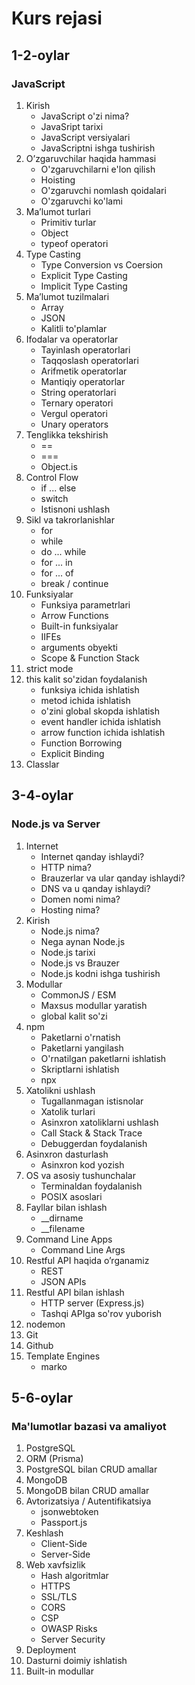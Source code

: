 # Kurs rejasi

## 1-2-oylar

### JavaScript

1. Kirish
    - JavaScript o'zi nima?
    - JavaSript tarixi
    - JavaScript versiyalari
    - JavaScriptni ishga tushirish
2. O’zgaruvchilar haqida hammasi
    - O'zgaruvchilarni e'lon qilish
    - Hoisting
    - O'zgaruvchi nomlash qoidalari
    - O'zgaruvchi ko'lami
3. Ma’lumot turlari
    - Primitiv turlar
    - Object
    - typeof operatori
4. Type Casting
    - Type Conversion vs Coersion
    - Explicit Type Casting
    - Implicit Type Casting
5. Ma’lumot tuzilmalari
    - Array
    - JSON
    - Kalitli to'plamlar
6. Ifodalar va operatorlar
    - Tayinlash operatorlari
    - Taqqoslash operatorlari
    - Arifmetik operatorlar
    - Mantiqiy operatorlar
    - String operatorlari
    - Ternary operatori
    - Vergul operatori
    - Unary operators
7. Tenglikka tekshirish
    - ==
    - ===
    - Object.is
8. Control Flow
    - if ... else
    - switch
    - Istisnoni ushlash
9. Sikl va takrorlanishlar
    - for
    - while
    - do ... while
    - for ... in
    - for ... of
    - break / continue
10. Funksiyalar
    - Funksiya parametrlari
    - Arrow Functions
    - Built-in funksiyalar
    - IIFEs
    - arguments obyekti
    - Scope & Function Stack
11. strict mode
12. this kalit so'zidan foydalanish
    - funksiya ichida ishlatish
    - metod ichida ishlatish
    - o'zini global skopda ishlatish
    - event handler ichida ishlatish
    - arrow function ichida ishlatish
    - Function Borrowing
    - Explicit Binding
13. Classlar

## 3-4-oylar

### Node.js va Server

1. Internet
    - Internet qanday ishlaydi?
    - HTTP nima?
    - Brauzerlar va ular qanday ishlaydi?
    - DNS va u qanday ishlaydi?
    - Domen nomi nima?
    - Hosting nima?
2. Kirish
    - Node.js nima?
    - Nega aynan Node.js
    - Node.js tarixi
    - Node.js vs Brauzer
    - Node.js kodni ishga tushirish
3. Modullar
    - CommonJS / ESM
    - Maxsus modullar yaratish
    - global kalit so'zi
4. npm
    - Paketlarni o'rnatish
    - Paketlarni yangilash
    - O'rnatilgan paketlarni ishlatish
    - Skriptlarni ishlatish
    - npx
5. Xatolikni ushlash
    - Tugallanmagan istisnolar
    - Xatolik turlari
    - Asinxron xatoliklarni ushlash
    - Call Stack & Stack Trace
    - Debuggerdan foydalanish
6. Asinxron dasturlash
    - Asinxron kod yozish
7. OS va asosiy tushunchalar
    - Terminaldan foydalanish
    - POSIX asoslari
8. Fayllar bilan ishlash
    - __dirname
    - __filename
9. Command Line Apps
    - Command Line Args
10. Restful API haqida o’rganamiz
    - REST
    - JSON APIs
11. Restful API bilan ishlash
    - HTTP server (Express.js)
    - Tashqi APIga so'rov yuborish
12. nodemon
13. Git
14. Github
15. Template Engines
    - marko

## 5-6-oylar

### Ma'lumotlar bazasi va amaliyot

1. PostgreSQL
2. ORM (Prisma)
3. PostgreSQL bilan CRUD amallar
4. MongoDB
5. MongoDB bilan CRUD amallar
6. Avtorizatsiya / Autentifikatsiya
    - jsonwebtoken
    - Passport.js
7. Keshlash
    - Client-Side
    - Server-Side
8. Web xavfsizlik
    - Hash algoritmlar
    - HTTPS
    - SSL/TLS
    - CORS
    - CSP
    - OWASP Risks
    - Server Security
9. Deployment
10. Dasturni doimiy ishlatish
11. Built-in modullar
